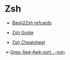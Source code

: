 # Zsh

- [Bash2Zsh refcards](https://www.bash2zsh.com/zsh_refcard/refcard.pdf)
- [Zsh Guide](https://zsh.sourceforge.io/Guide)

- [Zsh Cheatsheet](https://gist.github.com/ClementNerma/1dd94cb0f1884b9c20d1ba0037bdcde2)

-> [Grep-Sed-Awk-sort...-non](https://jonathanpoelen.github.io/2019/01/grep-sed-awk-sort...-non--zsh)

